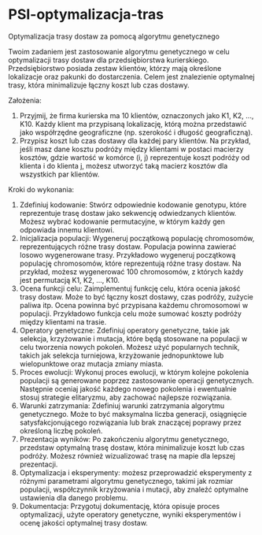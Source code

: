 # PSI-optymalizacja-tras
Optymalizacja trasy dostaw za pomocą algorytmu genetycznego

Twoim zadaniem jest zastosowanie algorytmu genetycznego w celu optymalizacji trasy dostaw dla przedsiębiorstwa kurierskiego. Przedsiębiorstwo posiada zestaw klientów, którzy mają określone lokalizacje oraz pakunki do dostarczenia. Celem jest znalezienie optymalnej trasy, która minimalizuje łączny koszt lub czas dostawy.

Założenia:
1.	Przyjmij, że firma kurierska ma 10 klientów, oznaczonych jako K1, K2, ..., K10. Każdy klient ma przypisaną lokalizację, którą można przedstawić jako współrzędne geograficzne (np. szerokość i długość geograficzną).
2.	Przypisz koszt lub czas dostawy dla każdej pary klientów. Na przykład, jeśli masz dane kosztu podróży między klientami w postaci macierzy kosztów, gdzie wartość w komórce (i, j) reprezentuje koszt podróży od klienta i do klienta j, możesz utworzyć taką macierz kosztów dla wszystkich par klientów.

Kroki do wykonania:
1.	Zdefiniuj kodowanie: Stwórz odpowiednie kodowanie genotypu, które reprezentuje trasę dostaw jako sekwencję odwiedzanych klientów. Możesz wybrać kodowanie permutacyjne, w którym każdy gen odpowiada innemu klientowi.
2.	Inicjalizacja populacji: Wygeneruj początkową populację chromosomów, reprezentujących różne trasy dostaw. Populacja powinna zawierać losowo wygenerowane trasy. Przykładowo wygeneruj początkową populację chromosomów, które reprezentują różne trasy dostaw. Na przykład, możesz wygenerować 100 chromosomów, z których każdy jest permutacją K1, K2, ..., K10.
3.	Ocena funkcji celu: Zaimplementuj funkcję celu, która ocenia jakość trasy dostaw. Może to być łączny koszt dostawy, czas podróży, zużycie paliwa itp. Ocena powinna być przypisana każdemu chromosomowi w populacji. Przykładowo funkcja celu może sumować koszty podróży między klientami na trasie.
4.	Operatory genetyczne: Zdefiniuj operatory genetyczne, takie jak selekcja, krzyżowanie i mutacja, które będą stosowane na populacji w celu tworzenia nowych pokoleń. Możesz użyć popularnych technik, takich jak selekcja turniejowa, krzyżowanie jednopunktowe lub wielopunktowe oraz mutacja zmiany miasta.
5.	Proces ewolucji: Wykonuj proces ewolucji, w którym kolejne pokolenia populacji są generowane poprzez zastosowanie operacji genetycznych. Następnie oceniaj jakość każdego nowego pokolenia i ewentualnie stosuj strategie elitaryzmu, aby zachować najlepsze rozwiązania.
6.	Warunki zatrzymania: Zdefiniuj warunki zatrzymania algorytmu genetycznego. Może to być maksymalna liczba generacji, osiągnięcie satysfakcjonującego rozwiązania lub brak znaczącej poprawy przez określoną liczbę pokoleń.
7.	Prezentacja wyników: Po zakończeniu algorytmu genetycznego, przedstaw optymalną trasę dostaw, która minimalizuje koszt lub czas podróży. Możesz również wizualizować trasę na mapie dla lepszej prezentacji.
8.	Optymalizacja i eksperymenty: możesz przeprowadzić eksperymenty z różnymi parametrami algorytmu genetycznego, takimi jak rozmiar populacji, współczynnik krzyżowania i mutacji, aby znaleźć optymalne ustawienia dla danego problemu.
9.	Dokumentacja: Przygotuj dokumentację, która opisuje proces optymalizacji, użyte operatory genetyczne, wyniki eksperymentów i ocenę jakości optymalnej trasy dostaw.
